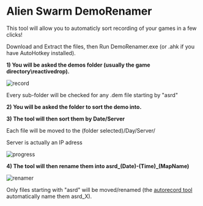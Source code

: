 # Alien Swarm DemoRenamer

This tool will allow you to automaticly sort recording of your games in a few clicks!

Download and Extract the files, then Run DemoRenamer.exe (or .ahk if you have AutoHotkey installed).

**1) You will be asked the demos folder (usually the game directory\reactivedrop\).**

![record](https://i.imgur.com/gkKfBDH.png)

Every sub-folder will be checked for any .dem file starting by "asrd"

**2) You will be asked the folder to sort the demo into.**

**3) The tool will then sort them by Date/Server**

Each file will be moved to the (folder selected)/Day/Server/

Server is actually an IP adress
   
![progress](https://i.imgur.com/BKxUsQ5.png)

**4) The tool will then rename them into asrd_(Date)-(Time)_(MapName)**

![renamer](https://i.imgur.com/Dl5tkcQ.png)

Only files starting with "asrd" will be moved/renamed (the [autorecord tool](https://github.com/wawawawawawawa/Alien-Swarm-AutoRecord) automatically name them asrd_X).
